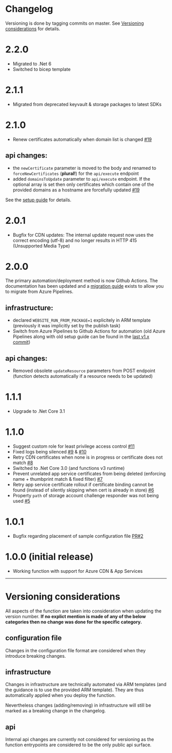 # Changelog

Versioning is done by tagging commits on master. See [Versioning considerations](#Versioning-considerations) for details.

# 2.2.0

* Migrated to .Net 6
* Switched to bicep template

# 2.1.1

* Migrated from deprecated keyvault & storage packages to latest SDKs

# 2.1.0

* Renew certificates automatically when domain list is changed [#19](https://github.com/MarcStan/lets-encrypt-azure/issues/19)

## api changes:

* the `newCertificate` parameter is moved to the body and renamed to `forceNewCertificates` (**plural!**) for the `api/execute` endpoint
* added `domainsToUpdate` parameter to `api/execute` endpoint. If the optional array is set then only certificates which contain one of the provided domains as a hostname are forcefully updated [#19](https://github.com/MarcStan/lets-encrypt-azure/issues/19)

See the [setup guide](https://github.com/MarcStan/lets-encrypt-azure/blob/master/docs/Setup.md#invoking-the-function-manually) for details.

# 2.0.1

* Bugfix for CDN updates: The internal update request now uses the correct encoding (utf-8) and no longer results in HTTP 415 (Unsupported Media Type)

# 2.0.0

The primary automation/deployment method is now Github Actions. The documentation has been updated and a [migration guide](./docs/Migration%20guide.md) exists to allow you to migrate from Azure Pipelines.

## infrastructure:

* declared `WEBSITE_RUN_FROM_PACKAGE=1` explicitely in ARM template (previously it was implicitly set by the publish task)
* Switch from Azure Pipelines to Github Actions for automation (old Azure Pipelines along with old setup guide can be found in the [last v1.x commit](https://github.com/MarcStan/lets-encrypt-azure/blob/89bec173830285c33e26f7d9bed476195b95fa5c/azure-pipelines.yml))

## api changes:

* Removed obsolete `updateResource` parameters from POST endpoint (function detects automatically if a resource needs to be updated)

# 1.1.1

* Upgrade to .Net Core 3.1

# 1.1.0

* Suggest custom role for least privilege access control [#11](https://github.com/MarcStan/lets-encrypt-azure/issues/11)
* Fixed logs being silenced [#9](https://github.com/MarcStan/lets-encrypt-azure/issues/9) & [#10](https://github.com/MarcStan/lets-encrypt-azure/issues/10)
* Retry CDN certificates when none is in progress or certificate does not match [#8](https://github.com/MarcStan/lets-encrypt-azure/issues/8)
* Switched to .Net Core 3.0 (and functions v3 runtime)
* Prevent unrelated app service certificates from being deleted (enforcing name + thumbprint match & fixed filter) [#7](https://github.com/MarcStan/lets-encrypt-azure/issues/7)
* Retry app service certificate rollout if certificate binding cannot be found (instead of silently skipping when cert is already in store) [#6](https://github.com/MarcStan/lets-encrypt-azure/issues/6)
* Property `path` of storage account challenge responder was not being used [#5](https://github.com/MarcStan/lets-encrypt-azure/issues/5)

# 1.0.1

* Bugfix regarding placement of sample configuration file [PR#2](https://github.com/MarcStan/lets-encrypt-azure/pull/2)

# 1.0.0 (initial release)

* Working function with support for Azure CDN & App Services


___

# Versioning considerations

All aspects of the function are taken into consideration when updating the version number. **If no explict mention is made of any of the below categories then no change was done for the specific category.**

## configuration file

Changes in the configuration file format are considered when they introduce breaking changes.

## infrastructure

Changes in infrastructure are technically automated via ARM templates (and the guidance is to use the provided ARM template). They are thus automatically applied when you deploy the function.

Nevertheless changes (adding/removing) in infrastructure will still be marked as a breaking change in the changelog.

## api

Internal api changes are currently not considered for versioning as the function entrypoints are considered to be the only public api surface.